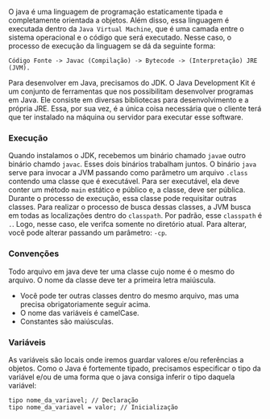   O java é uma linguagem de programação estaticamente tipada e completamente orientada a objetos. Além disso, essa linguagem é executada dentro da `Java Virtual Machine`, que é uma camada entre o sistema operacional e o código que será executado. Nesse caso, o processo de execução da linguagem se dá da seguinte forma:

```
Código Fonte -> Javac (Compilação) -> Bytecode -> (Interpretação) JRE (JVM).
```

Para desenvolver em Java, precisamos do JDK. O Java Development Kit é um conjunto de ferramentas que nos possibilitam desenvolver programas em Java. Ele consiste em diversas bibliotecas para desenvolvimento e a própria JRE. Essa, por sua vez, é a única coisa necessária que o cliente terá que ter instalado na máquina ou servidor para executar esse software.
### Execução

Quando instalamos o JDK, recebemos um binário chamado `java`e outro binário chamdo `javac`. Esses dois binários trabalham juntos. O binário `java` serve para invocar a JVM passando como parâmetro um arquivo `.class` contendo uma classe que é executável. Para ser executável, ela deve conter um método `main` estático e público e, a classe, deve ser pública. Durante o processo de execução, essa classe pode requisitar outras classes. Para realizar o processo de busca dessas classes, a JVM busca em todas as localizações dentro do `classpath`. Por padrão, esse `classpath` é `.`. Logo, nesse caso, ele verifca somente no diretório atual. Para alterar, você pode alterar passando um parâmetro: `-cp`.
### Convenções

Todo arquivo em java deve ter uma classe cujo nome é o mesmo do arquivo. O nome da classe deve ter a primeira letra maiúscula.
- Você pode ter outras classes dentro do mesmo arquivo, mas uma precisa obrigatoriamente seguir acima.
- O nome das variáveis é camelCase.
- Constantes são maiúsculas.

### Variáveis
As variáveis são locais onde iremos guardar valores e/ou referências a objetos. Como o Java é fortemente tipado, precisamos especificar o tipo da variável e/ou de uma forma que o java consiga inferir o tipo daquela variável:
```
tipo nome_da_variavel; // Declaração
tipo nome_da_variavel = valor; // Inicialização
```

